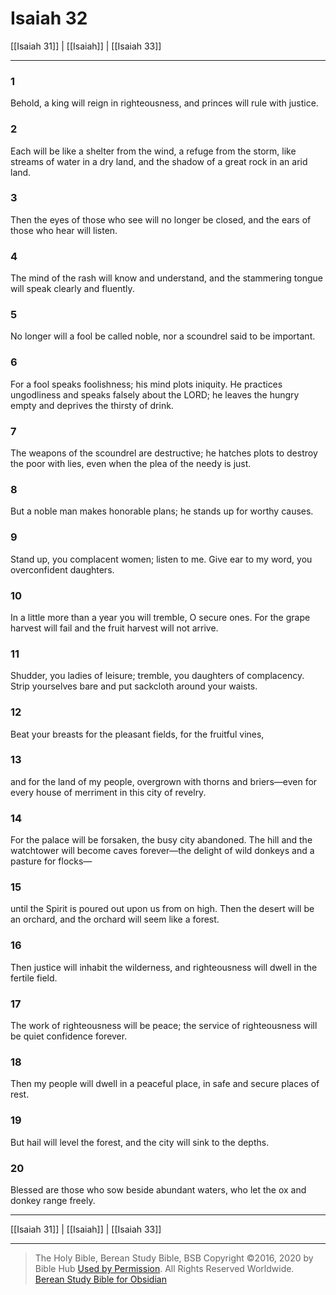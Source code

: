 # Isaiah 32

[[Isaiah 31]] | [[Isaiah]] | [[Isaiah 33]]

---

### 1
Behold, a king will reign in righteousness, and princes will rule with justice.

### 2
Each will be like a shelter from the wind, a refuge from the storm, like streams of water in a dry land, and the shadow of a great rock in an arid land.

### 3
Then the eyes of those who see will no longer be closed, and the ears of those who hear will listen.

### 4
The mind of the rash will know and understand, and the stammering tongue will speak clearly and fluently.

### 5
No longer will a fool be called noble, nor a scoundrel said to be important.

### 6
For a fool speaks foolishness; his mind plots iniquity. He practices ungodliness and speaks falsely about the LORD; he leaves the hungry empty and deprives the thirsty of drink.

### 7
The weapons of the scoundrel are destructive; he hatches plots to destroy the poor with lies, even when the plea of the needy is just.

### 8
But a noble man makes honorable plans; he stands up for worthy causes.

### 9
Stand up, you complacent women; listen to me. Give ear to my word, you overconfident daughters.

### 10
In a little more than a year you will tremble, O secure ones. For the grape harvest will fail and the fruit harvest will not arrive.

### 11
Shudder, you ladies of leisure; tremble, you daughters of complacency. Strip yourselves bare and put sackcloth around your waists.

### 12
Beat your breasts for the pleasant fields, for the fruitful vines,

### 13
and for the land of my people, overgrown with thorns and briers—even for every house of merriment in this city of revelry.

### 14
For the palace will be forsaken, the busy city abandoned. The hill and the watchtower will become caves forever—the delight of wild donkeys and a pasture for flocks—

### 15
until the Spirit is poured out upon us from on high. Then the desert will be an orchard, and the orchard will seem like a forest.

### 16
Then justice will inhabit the wilderness, and righteousness will dwell in the fertile field.

### 17
The work of righteousness will be peace; the service of righteousness will be quiet confidence forever.

### 18
Then my people will dwell in a peaceful place, in safe and secure places of rest.

### 19
But hail will level the forest, and the city will sink to the depths.

### 20
Blessed are those who sow beside abundant waters, who let the ox and donkey range freely.

---

[[Isaiah 31]] | [[Isaiah]] | [[Isaiah 33]]

---

> The Holy Bible, Berean Study Bible, BSB
> Copyright &copy;2016, 2020 by Bible Hub
> [Used by Permission](https://berean.bible/terms.htm). All Rights Reserved Worldwide.
> [Berean Study Bible for Obsidian](https://github.com/gapmiss/berean-study-bible-for-obsidian)</small>

